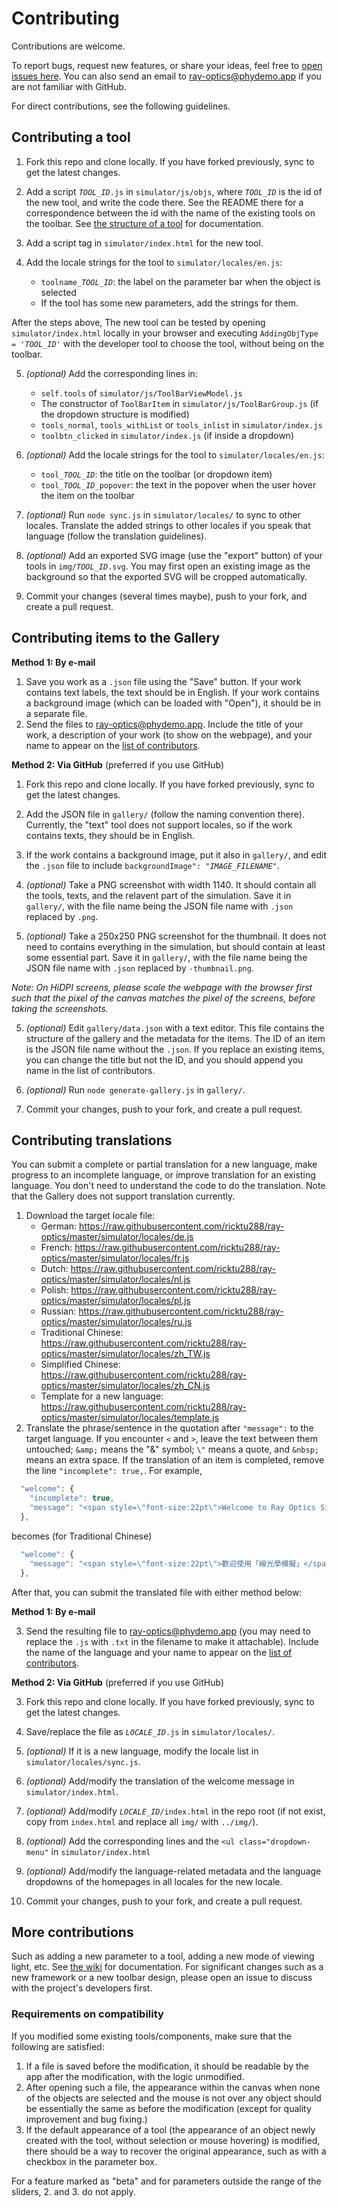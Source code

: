 # Contributing

Contributions are welcome.

To report bugs, request new features, or share your ideas, feel free to [open issues here](https://github.com/ricktu288/ray-optics/issues).  You can also send an email to ray-optics@phydemo.app if you are not familiar with GitHub.

For direct contributions, see the following guidelines.

## Contributing a tool

1. Fork this repo and clone locally. If you have forked previously, sync to get the latest changes.

2. Add a script <code><var>TOOL_ID</var>.js</code> in `simulator/js/objs`, where <code><var>TOOL_ID</var></code> is the id of the new tool, and write the code there. See the README there for a correspondence between the id with the name of the existing tools on the toolbar. See [the structure of a tool](https://github.com/ricktu288/ray-optics/wiki/The-structure-of-a-tool-(obj)) for documentation.

3. Add a script tag in `simulator/index.html` for the new tool.

4. Add the locale strings for the tool to `simulator/locales/en.js`:
   - <code>toolname_<var>TOOL_ID</var></code>: the label on the parameter bar when the object is selected
   - If the tool has some new parameters, add the strings for them.

After the steps above, The new tool can be tested by opening `simulator/index.html` locally in your browser and executing <code>AddingObjType = '<var>TOOL_ID</var>'</code> with the developer tool to choose the tool, without being on the toolbar.

5. _(optional)_ Add the corresponding lines in:
   - `self.tools` of `simulator/js/ToolBarViewModel.js`
   - The constructor of `ToolBarItem` in `simulator/js/ToolBarGroup.js` (if the dropdown structure is modified)
   - `tools_normal`, `tools_withList` or `tools_inlist` in `simulator/index.js`
   - `toolbtn_clicked` in `simulator/index.js` (if inside a dropdown)

6. _(optional)_ Add the locale strings for the tool to `simulator/locales/en.js`:
   - <code>tool_<var>TOOL_ID</var></code>: the title on the toolbar (or dropdown item)
   - <code>tool_<var>TOOL_ID</var>_popover</code>: the text in the popover when the user hover the item on the toolbar

7. _(optional)_ Run `node sync.js` in `simulator/locales/` to sync to other locales. Translate the added strings to other locales if you speak that language (follow the translation guidelines).

8. _(optional)_ Add an exported SVG image (use the "export" button) of your tools in <code>img/<var>TOOL_ID</var>.svg</code>. You may first open an existing image as the background so that the exported SVG will be cropped automatically.

9. Commit your changes (several times maybe), push to your fork, and create a pull request.

## Contributing items to the Gallery

**Method 1: By e-mail**

1. Save you work as a `.json` file using the "Save" button. If your work contains text labels, the text should be in English. If your work contains a background image (which can be loaded with "Open"), it should be in a separate file.
2. Send the files to ray-optics@phydemo.app. Include the title of your work, a description of your work (to show on the webpage), and your name to appear on the [list of contributors](https://phydemo.app/ray-optics/about).

**Method 2: Via GitHub** (preferred if you use GitHub)

1. Fork this repo and clone locally. If you have forked previously, sync to get the latest changes.

2. Add the JSON file in `gallery/` (follow the naming convention there). Currently, the "text" tool does not support locales, so if the work contains texts, they should be in English.

3. If the work contains a background image, put it also in `gallery/`, and edit the `.json` file to include <code>backgroundImage": "<var>IMAGE_FILENAME</var>"</code>.

4. _(optional)_ Take a PNG screenshot with width 1140. It should contain all the tools, texts, and the relavent part of the simulation. Save it in `gallery/`, with the file name being the JSON file name with `.json` replaced by `.png`.

5. _(optional)_ Take a 250x250 PNG screenshot for the thumbnail. It does not need to contains everything in the simulation, but should contain at least some essential part. Save it in `gallery/`, with the file name being the JSON file name with `.json` replaced by `-thumbnail.png`.

_Note: On HiDPI screens, please scale the webpage with the browser first such that the pixel of the canvas matches the pixel of the screens, before taking the screenshots._

5. _(optional)_ Edit `gallery/data.json` with a text editor. This file contains the structure of the gallery and the metadata for the items. The ID of an item is the JSON file name without the `.json`. If you replace an existing items, you can change the title but not the ID, and you should append you name in the list of contributors.

6. _(optional)_ Run `node generate-gallery.js` in `gallery/`.

7. Commit your changes, push to your fork, and create a pull request.

## Contributing translations

You can submit a complete or partial translation for a new language, make progress to an incomplete language, or improve translation for an existing language. You don't need to understand the code to do the translation. Note that the Gallery does not support translation currently.
1. Download the target locale file:
   - German: https://raw.githubusercontent.com/ricktu288/ray-optics/master/simulator/locales/de.js
   - French: https://raw.githubusercontent.com/ricktu288/ray-optics/master/simulator/locales/fr.js
   - Dutch: https://raw.githubusercontent.com/ricktu288/ray-optics/master/simulator/locales/nl.js
   - Polish: https://raw.githubusercontent.com/ricktu288/ray-optics/master/simulator/locales/pl.js
   - Russian: https://raw.githubusercontent.com/ricktu288/ray-optics/master/simulator/locales/ru.js
   - Traditional Chinese: https://raw.githubusercontent.com/ricktu288/ray-optics/master/simulator/locales/zh_TW.js
   - Simplified Chinese: https://raw.githubusercontent.com/ricktu288/ray-optics/master/simulator/locales/zh_CN.js
   - Template for a new language:  https://raw.githubusercontent.com/ricktu288/ray-optics/master/simulator/locales/template.js
2. Translate the phrase/sentence in the quotation after `"message":` to the target language. If you encounter `<` and `>`, leave the text between them untouched; `&amp;` means the "&" symbol; `\"` means a quote, and `&nbsp;` means an extra space.  If the translation of an item is completed, remove the line `"incomplete": true,`. For example,
```javascript
  "welcome": {
    "incomplete": true,
    "message": "<span style=\"font-size:22pt\">Welcome to Ray Optics Simulation</span><br>To add an optical component, select a tool and click the blank space.<br>To load an example, please <a href=\"https://phydemo.app/ray-optics/gallery/\">go to the Gallery page</a>."
  },
```
becomes (for Traditional Chinese)
```javascript
  "welcome": {
    "message": "<span style=\"font-size:22pt\">歡迎使用「線光學模擬」</span><br>若要加入光學元件，請選擇工具並點擊空白處。<br>若要載入範例，<a href=\"https://phydemo.app/ray-optics/gallery/\">請前往「作品集」頁面</a>。"
  },

```
After that, you can submit the translated file with either method below:

**Method 1: By e-mail**

3. Send the resulting file to ray-optics@phydemo.app (you may need to replace the `.js` with `.txt` in the filename to make it attachable). Include the name of the language and your name to appear on the [list of contributors](https://phydemo.app/ray-optics/about).

**Method 2: Via GitHub** (preferred if you use GitHub)

3. Fork this repo and clone locally. If you have forked previously, sync to get the latest changes.

4. Save/replace the file as <code><var>LOCALE_ID</var>.js</code> in `simulator/locales/`.
5. _(optional)_ If it is a new language, modify the locale list in `simulator/locales/sync.js`.
6. _(optional)_ Add/modify the translation of the welcome message in `simulator/index.html`.
7. _(optional)_ Add/modify <code><var>LOCALE_ID</var>/index.html</code> in the repo root (if not exist, copy from `index.html` and replace all `img/` with `../img/`).
8. _(optional)_ Add the corresponding lines and the `<ul class="dropdown-menu"` in `simulator/index.html`
9. _(optional)_ Add/modify the language-related metadata and the language dropdowns of the homepages in all locales for the new locale.

10. Commit your changes, push to your fork, and create a pull request.

## More contributions

Such as adding a new parameter to a tool, adding a new mode of viewing light, etc. See [the wiki](https://github.com/ricktu288/ray-optics/wiki) for documentation. For significant changes such as a new framework or a new toolbar design, please open an issue to discuss with the project's developers first.

### Requirements on compatibility

If you modified some existing tools/components, make sure that the following are satisfied:

1. If a file is saved before the modification, it should be readable by the app after the modification, with the logic unmodified.
2. After opening such a file, the appearance within the canvas when none of the objects are selected and the mouse is not over any object should be essentially the same as before the modification (except for quality improvement and bug fixing.)
3. If the default appearance of a tool (the appearance of an object newly created with the tool, without selection or mouse hovering) is modified, there should be a way to recover the original appearance, such as with a checkbox in the parameter box.

For a feature marked as "beta" and for parameters outside the range of the sliders, 2. and 3. do not apply.
